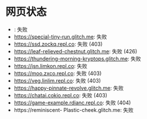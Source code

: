 # 网页状态
- : 失败
- https://special-tiny-run.glitch.me: 失败
- https://ssd.zockq.repl.co: 失败 (403)
- https://leaf-relieved-chestnut.glitch.me: 失败 (426)
- https://thundering-morning-kryptops.glitch.me: 失败
- https://jsn.limkon.repl.co: 失败
- https://moo.zxco.repl.co: 失败 (403)
- https://veg.linlim.repl.co: 失败 (403)
- https://happy-pinnate-revolve.glitch.me: 失败
- https://chatai.cokio.repl.co: 失败 (403)
- https://game-example.rdianc.repl.co: 失败 (404)
- https://reminiscent- Plastic-cheek.glitch.me: 失败
